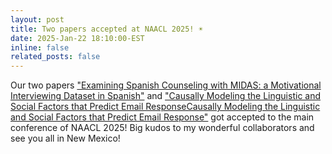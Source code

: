 ```yaml
---
layout: post
title: Two papers accepted at NAACL 2025! ☀️ 
date: 2025-Jan-22 18:10:00-EST
inline: false
related_posts: false
---
```

Our two papers ["Examining Spanish Counseling with MIDAS: a Motivational Interviewing Dataset in Spanish"](https://openreview.net/forum?id=tReVq0bFUX) and ["Causally Modeling the Linguistic and Social Factors that Predict Email ResponseCausally Modeling the Linguistic and Social Factors that Predict Email Response"]() got accepted to the main conference of NAACL 2025! Big kudos to my wonderful collaborators and see you all in New Mexico!   
   